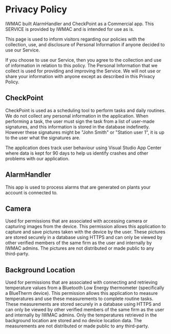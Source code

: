 # Privacy Policy

IWMAC built AlarmHandler and CheckPoint as a Commercial app. This SERVICE is provided by IWMAC and is intended for use as is.

This page is used to inform visitors regarding our policies with the collection, use, and disclosure of Personal Information if anyone decided to use our Service.

If you choose to use our Service, then you agree to the collection and use of information in relation to this policy. The Personal Information that we collect is used for providing and improving the Service. We will not use or share your information with anyone except as described in this Privacy Policy. 

## CheckPoint
CheckPoint is used as a scheduling tool to perform tasks and daily routines. We do not collect any personal information in the application. When performing a task, the user must sign the task from a list of user-made signatures, and this information is stored in the database indefinetly. However these signatures might be "John Smith" or "Station user 1", it is up to the user what the signatures are.

The application does track user behaviour using Visual Studio App Center where data is kept for 90 days to help us identify crashes and other problems with our application.

## AlarmHandler
This app is used to process alarms that are generated on plants your account is connected to.

## Camera
Used for permissions that are associated with accessing camera or capturing images from the device.
This permission allows this application to capture and save pictures taken with the device by the user. These pictures are stored securely in a database using HTTPS and can only be viewed by other verified members of the same firm as the user and internally by IWMAC admins. The pictures are not distributed or made public to any third-party.

## Background Location
Used for permissions that are associated with connecting and retrieving temperature values from a Bluetooth Low Energy thermometer (specifically a BlueTherm device).
This permission allows this application to measure temperatures and use these measurements to complete routine tasks. These measurements are stored securely in a database using HTTPS and can only be viewed by other verified members of the same firm as the user and internally by IWMAC admins. Only the temperatures retrieved in the background location are stored and no device location data. The measurements are not distributed or made public to any third-party.

